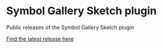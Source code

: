 # Symbol Gallery Sketch plugin

Public releases of the Symbol Gallery Sketch plugin

<a href="https://github.com/mikesizer/sketch-symbol-gallery/releases/latest">Find the latest release here</a>
